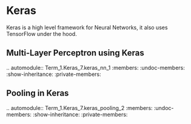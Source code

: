 Keras
=====

Keras is a high level framework for Neural Networks, it also uses TensorFlow under the hood.


Multi-Layer Perceptron using Keras
----------------------------------

.. automodule:: Term_1.Keras_7.keras_nn_1
   :members:
   :undoc-members:
   :show-inheritance:
   :private-members:

Pooling in Keras
----------------

.. automodule:: Term_1.Keras_7.keras_pooling_2
   :members:
   :undoc-members:
   :show-inheritance:
   :private-members:
